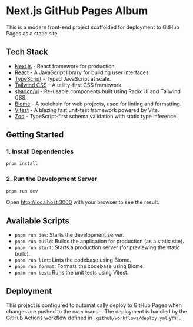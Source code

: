 # Next.js GitHub Pages Album

This is a modern front-end project scaffolded for deployment to GitHub Pages as a static site.

## Tech Stack

-   [Next.js](https://nextjs.org/) - React framework for production.
-   [React](https://react.dev/) - A JavaScript library for building user interfaces.
-   [TypeScript](https://www.typescriptlang.org/) - Typed JavaScript at scale.
-   [Tailwind CSS](https://tailwindcss.com/) - A utility-first CSS framework.
-   [shadcn/ui](https://ui.shadcn.com/) - Re-usable components built using Radix UI and Tailwind CSS.
-   [Biome](https://biomejs.dev/) - A toolchain for web projects, used for linting and formatting.
-   [Vitest](https://vitest.dev/) - A blazing fast unit-test framework powered by Vite.
-   [Zod](https://zod.dev/) - TypeScript-first schema validation with static type inference.

## Getting Started

### 1. Install Dependencies

```bash
pnpm install
```

### 2. Run the Development Server

```bash
pnpm run dev
```

Open [http://localhost:3000](http://localhost:3000) with your browser to see the result.

## Available Scripts

-   `pnpm run dev`: Starts the development server.
-   `pnpm run build`: Builds the application for production (as a static site).
-   `pnpm run start`: Starts a production server (for previewing the static build).
-   `pnpm run lint`: Lints the codebase using Biome.
-   `pnpm run format`: Formats the codebase using Biome.
-   `pnpm run test`: Runs the unit tests using Vitest.

## Deployment

This project is configured to automatically deploy to GitHub Pages when changes are pushed to the `main` branch. The deployment is handled by the GitHub Actions workflow defined in `.github/workflows/deploy.yml`.yml`.